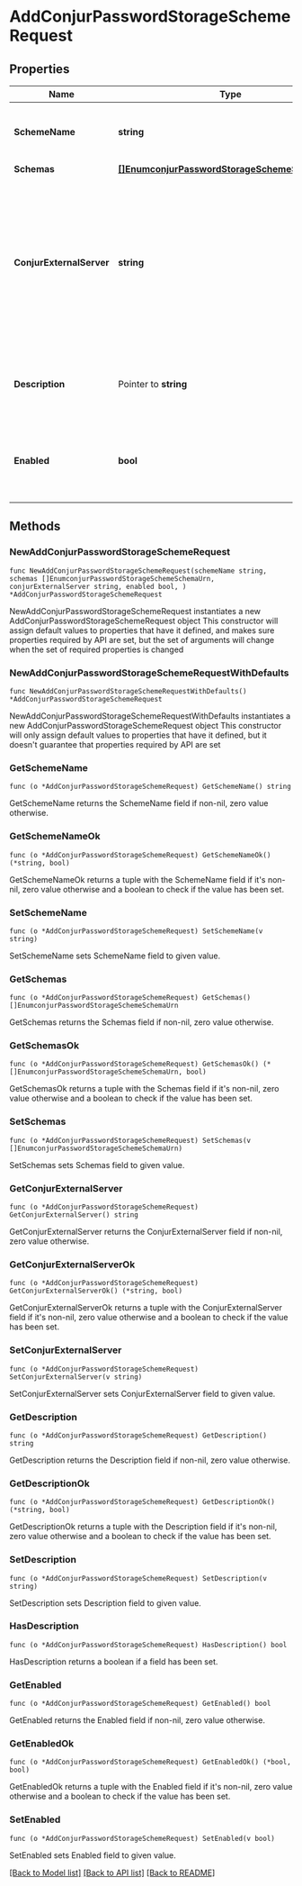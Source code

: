 # AddConjurPasswordStorageSchemeRequest

## Properties

Name | Type | Description | Notes
------------ | ------------- | ------------- | -------------
**SchemeName** | **string** | Name of the new Password Storage Scheme | 
**Schemas** | [**[]EnumconjurPasswordStorageSchemeSchemaUrn**](EnumconjurPasswordStorageSchemeSchemaUrn.md) |  | 
**ConjurExternalServer** | **string** | An external server definition with information needed to connect and authenticate to the Conjur instance containing user passwords. | 
**Description** | Pointer to **string** | A description for this Password Storage Scheme | [optional] 
**Enabled** | **bool** | Indicates whether the Password Storage Scheme is enabled for use. | 

## Methods

### NewAddConjurPasswordStorageSchemeRequest

`func NewAddConjurPasswordStorageSchemeRequest(schemeName string, schemas []EnumconjurPasswordStorageSchemeSchemaUrn, conjurExternalServer string, enabled bool, ) *AddConjurPasswordStorageSchemeRequest`

NewAddConjurPasswordStorageSchemeRequest instantiates a new AddConjurPasswordStorageSchemeRequest object
This constructor will assign default values to properties that have it defined,
and makes sure properties required by API are set, but the set of arguments
will change when the set of required properties is changed

### NewAddConjurPasswordStorageSchemeRequestWithDefaults

`func NewAddConjurPasswordStorageSchemeRequestWithDefaults() *AddConjurPasswordStorageSchemeRequest`

NewAddConjurPasswordStorageSchemeRequestWithDefaults instantiates a new AddConjurPasswordStorageSchemeRequest object
This constructor will only assign default values to properties that have it defined,
but it doesn't guarantee that properties required by API are set

### GetSchemeName

`func (o *AddConjurPasswordStorageSchemeRequest) GetSchemeName() string`

GetSchemeName returns the SchemeName field if non-nil, zero value otherwise.

### GetSchemeNameOk

`func (o *AddConjurPasswordStorageSchemeRequest) GetSchemeNameOk() (*string, bool)`

GetSchemeNameOk returns a tuple with the SchemeName field if it's non-nil, zero value otherwise
and a boolean to check if the value has been set.

### SetSchemeName

`func (o *AddConjurPasswordStorageSchemeRequest) SetSchemeName(v string)`

SetSchemeName sets SchemeName field to given value.


### GetSchemas

`func (o *AddConjurPasswordStorageSchemeRequest) GetSchemas() []EnumconjurPasswordStorageSchemeSchemaUrn`

GetSchemas returns the Schemas field if non-nil, zero value otherwise.

### GetSchemasOk

`func (o *AddConjurPasswordStorageSchemeRequest) GetSchemasOk() (*[]EnumconjurPasswordStorageSchemeSchemaUrn, bool)`

GetSchemasOk returns a tuple with the Schemas field if it's non-nil, zero value otherwise
and a boolean to check if the value has been set.

### SetSchemas

`func (o *AddConjurPasswordStorageSchemeRequest) SetSchemas(v []EnumconjurPasswordStorageSchemeSchemaUrn)`

SetSchemas sets Schemas field to given value.


### GetConjurExternalServer

`func (o *AddConjurPasswordStorageSchemeRequest) GetConjurExternalServer() string`

GetConjurExternalServer returns the ConjurExternalServer field if non-nil, zero value otherwise.

### GetConjurExternalServerOk

`func (o *AddConjurPasswordStorageSchemeRequest) GetConjurExternalServerOk() (*string, bool)`

GetConjurExternalServerOk returns a tuple with the ConjurExternalServer field if it's non-nil, zero value otherwise
and a boolean to check if the value has been set.

### SetConjurExternalServer

`func (o *AddConjurPasswordStorageSchemeRequest) SetConjurExternalServer(v string)`

SetConjurExternalServer sets ConjurExternalServer field to given value.


### GetDescription

`func (o *AddConjurPasswordStorageSchemeRequest) GetDescription() string`

GetDescription returns the Description field if non-nil, zero value otherwise.

### GetDescriptionOk

`func (o *AddConjurPasswordStorageSchemeRequest) GetDescriptionOk() (*string, bool)`

GetDescriptionOk returns a tuple with the Description field if it's non-nil, zero value otherwise
and a boolean to check if the value has been set.

### SetDescription

`func (o *AddConjurPasswordStorageSchemeRequest) SetDescription(v string)`

SetDescription sets Description field to given value.

### HasDescription

`func (o *AddConjurPasswordStorageSchemeRequest) HasDescription() bool`

HasDescription returns a boolean if a field has been set.

### GetEnabled

`func (o *AddConjurPasswordStorageSchemeRequest) GetEnabled() bool`

GetEnabled returns the Enabled field if non-nil, zero value otherwise.

### GetEnabledOk

`func (o *AddConjurPasswordStorageSchemeRequest) GetEnabledOk() (*bool, bool)`

GetEnabledOk returns a tuple with the Enabled field if it's non-nil, zero value otherwise
and a boolean to check if the value has been set.

### SetEnabled

`func (o *AddConjurPasswordStorageSchemeRequest) SetEnabled(v bool)`

SetEnabled sets Enabled field to given value.



[[Back to Model list]](../README.md#documentation-for-models) [[Back to API list]](../README.md#documentation-for-api-endpoints) [[Back to README]](../README.md)


